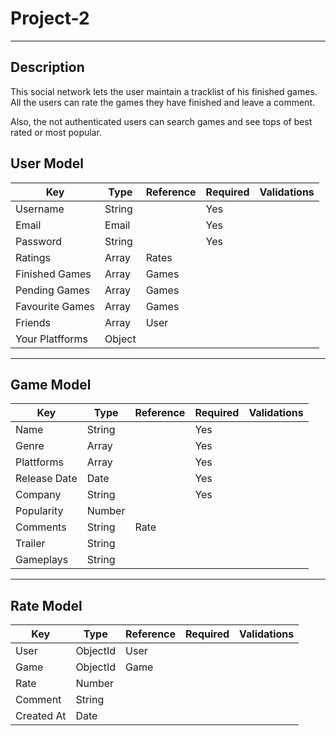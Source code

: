 # Project-2
---
## Description
This social network lets the user maintain a tracklist of his finished games. All the users can rate the games they have finished and leave a comment.

Also, the not authenticated users can search games and see tops of best rated or most popular.

## User Model
| Key | Type | Reference | Required | Validations |
| ----------- | ----------- | ----------- | ----------- | -----------|
| Username | String |  | Yes |  |
| Email | Email |  | Yes |  |
| Password | String |  | Yes |  |
| Ratings | Array | Rates |  |  |
| Finished Games | Array | Games |  |  |
| Pending Games | Array | Games |  |  |
| Favourite Games | Array | Games |  |  |
| Friends | Array | User |  |  |
| Your Platfforms | Object |  |  |  |
---
## Game Model
| Key | Type | Reference | Required | Validations |
| ----------- | ----------- | ----------- | ----------- | -----------|
| Name | String |  | Yes |  |
| Genre | Array |  | Yes |  |
| Plattforms | Array |  | Yes |  |
| Release Date | Date |  | Yes |  |
| Company | String |  | Yes |  |
| Popularity | Number |  |  |  |
| Comments | String | Rate |  |  |
| Trailer | String |  |  |  |
| Gameplays | String |  |  |  |
---
## Rate Model
| Key | Type | Reference | Required | Validations |
| ----------- | ----------- | ----------- | ----------- | -----------|
| User | ObjectId | User |  |  |
| Game | ObjectId | Game |  |  |
| Rate | Number |  |  |  |
| Comment | String |  |  |  |
| Created At | Date |  |  |  |
